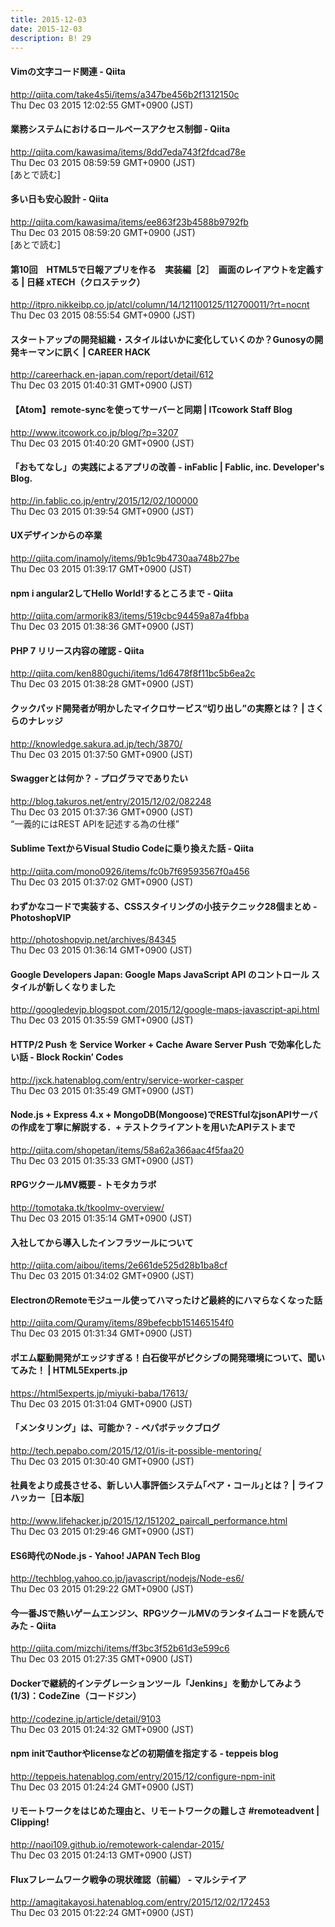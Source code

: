 ```yaml
---
title: 2015-12-03
date: 2015-12-03
description: B! 29
---
```


#### Vimの文字コード関連 - Qiita
http://qiita.com/take4s5i/items/a347be456b2f1312150c<br>
Thu Dec 03 2015 12:02:55 GMT+0900 (JST)<br>


#### 業務システムにおけるロールベースアクセス制御 - Qiita
http://qiita.com/kawasima/items/8dd7eda743f2fdcad78e<br>
Thu Dec 03 2015 08:59:59 GMT+0900 (JST)<br>
[あとで読む]


#### 多い日も安心設計 - Qiita
http://qiita.com/kawasima/items/ee863f23b4588b9792fb<br>
Thu Dec 03 2015 08:59:20 GMT+0900 (JST)<br>
[あとで読む]


#### 第10回　HTML5で日報アプリを作る　実装編［2］　画面のレイアウトを定義する | 日経 xTECH（クロステック）
http://itpro.nikkeibp.co.jp/atcl/column/14/121100125/112700011/?rt=nocnt<br>
Thu Dec 03 2015 08:55:54 GMT+0900 (JST)<br>


#### スタートアップの開発組織・スタイルはいかに変化していくのか？Gunosyの開発キーマンに訊く | CAREER HACK
http://careerhack.en-japan.com/report/detail/612<br>
Thu Dec 03 2015 01:40:31 GMT+0900 (JST)<br>


#### 【Atom】remote-syncを使ってサーバーと同期 | ITcowork Staff Blog
http://www.itcowork.co.jp/blog/?p=3207<br>
Thu Dec 03 2015 01:40:20 GMT+0900 (JST)<br>


#### 「おもてなし」の実践によるアプリの改善 - inFablic | Fablic, inc. Developer's Blog.
http://in.fablic.co.jp/entry/2015/12/02/100000<br>
Thu Dec 03 2015 01:39:54 GMT+0900 (JST)<br>


#### UXデザインからの卒業
http://qiita.com/inamoly/items/9b1c9b4730aa748b27be<br>
Thu Dec 03 2015 01:39:17 GMT+0900 (JST)<br>


#### npm i angular2してHello World!するところまで - Qiita
http://qiita.com/armorik83/items/519cbc94459a87a4fbba<br>
Thu Dec 03 2015 01:38:36 GMT+0900 (JST)<br>


#### PHP 7 リリース内容の確認 - Qiita
http://qiita.com/ken880guchi/items/1d6478f8f11bc5b6ea2c<br>
Thu Dec 03 2015 01:38:28 GMT+0900 (JST)<br>


#### クックパッド開発者が明かしたマイクロサービス“切り出し”の実際とは？ | さくらのナレッジ
http://knowledge.sakura.ad.jp/tech/3870/<br>
Thu Dec 03 2015 01:37:50 GMT+0900 (JST)<br>


#### Swaggerとは何か？ - プログラマでありたい
http://blog.takuros.net/entry/2015/12/02/082248<br>
Thu Dec 03 2015 01:37:36 GMT+0900 (JST)<br>
“一義的にはREST APIを記述する為の仕様”


#### Sublime TextからVisual Studio Codeに乗り換えた話 - Qiita
http://qiita.com/mono0926/items/fc0b7f69593567f0a456<br>
Thu Dec 03 2015 01:37:02 GMT+0900 (JST)<br>


#### わずかなコードで実装する、CSSスタイリングの小技テクニック28個まとめ - PhotoshopVIP
http://photoshopvip.net/archives/84345<br>
Thu Dec 03 2015 01:36:14 GMT+0900 (JST)<br>


#### Google Developers Japan: Google Maps JavaScript API のコントロール スタイルが新しくなりました
http://googledevjp.blogspot.com/2015/12/google-maps-javascript-api.html<br>
Thu Dec 03 2015 01:35:59 GMT+0900 (JST)<br>


#### HTTP/2 Push を Service Worker + Cache Aware Server Push で効率化したい話 - Block Rockin’ Codes
http://jxck.hatenablog.com/entry/service-worker-casper<br>
Thu Dec 03 2015 01:35:49 GMT+0900 (JST)<br>


#### Node.js + Express 4.x + MongoDB(Mongoose)でRESTfulなjsonAPIサーバの作成を丁寧に解説する．+ テストクライアントを用いたAPIテストまで
http://qiita.com/shopetan/items/58a62a366aac4f5faa20<br>
Thu Dec 03 2015 01:35:33 GMT+0900 (JST)<br>


#### RPGツクールMV概要 - トモタカラボ
http://tomotaka.tk/tkoolmv-overview/<br>
Thu Dec 03 2015 01:35:14 GMT+0900 (JST)<br>


#### 入社してから導入したインフラツールについて
http://qiita.com/aibou/items/2e661de525d28b1ba8cf<br>
Thu Dec 03 2015 01:34:02 GMT+0900 (JST)<br>


#### ElectronのRemoteモジュール使ってハマったけど最終的にハマらなくなった話
http://qiita.com/Quramy/items/89befecbb151465154f0<br>
Thu Dec 03 2015 01:31:34 GMT+0900 (JST)<br>


#### ポエム駆動開発がエッジすぎる！白石俊平がピクシブの開発環境について、聞いてみた！ | HTML5Experts.jp
https://html5experts.jp/miyuki-baba/17613/<br>
Thu Dec 03 2015 01:31:04 GMT+0900 (JST)<br>


#### 「メンタリング」は、可能か？ - ペパボテックブログ
http://tech.pepabo.com/2015/12/01/is-it-possible-mentoring/<br>
Thu Dec 03 2015 01:30:40 GMT+0900 (JST)<br>


#### 社員をより成長させる、新しい人事評価システム｢ペア・コール｣とは？ | ライフハッカー［日本版］
http://www.lifehacker.jp/2015/12/151202_paircall_performance.html<br>
Thu Dec 03 2015 01:29:46 GMT+0900 (JST)<br>


#### ES6時代のNode.js - Yahoo! JAPAN Tech Blog
http://techblog.yahoo.co.jp/javascript/nodejs/Node-es6/<br>
Thu Dec 03 2015 01:29:22 GMT+0900 (JST)<br>


#### 今一番JSで熱いゲームエンジン、RPGツクールMVのランタイムコードを読んでみた - Qiita
http://qiita.com/mizchi/items/ff3bc3f52b61d3e599c6<br>
Thu Dec 03 2015 01:27:35 GMT+0900 (JST)<br>


#### Dockerで継続的インテグレーションツール「Jenkins」を動かしてみよう (1/3)：CodeZine（コードジン）
http://codezine.jp/article/detail/9103<br>
Thu Dec 03 2015 01:24:32 GMT+0900 (JST)<br>


#### npm initでauthorやlicenseなどの初期値を指定する - teppeis blog
http://teppeis.hatenablog.com/entry/2015/12/configure-npm-init<br>
Thu Dec 03 2015 01:24:24 GMT+0900 (JST)<br>


#### リモートワークをはじめた理由と、リモートワークの難しさ #remoteadvent |  Clipping!
http://naoi109.github.io/remotework-calendar-2015/<br>
Thu Dec 03 2015 01:24:13 GMT+0900 (JST)<br>


#### Fluxフレームワーク戦争の現状確認（前編） - マルシテイア
http://amagitakayosi.hatenablog.com/entry/2015/12/02/172453<br>
Thu Dec 03 2015 01:22:24 GMT+0900 (JST)<br>


